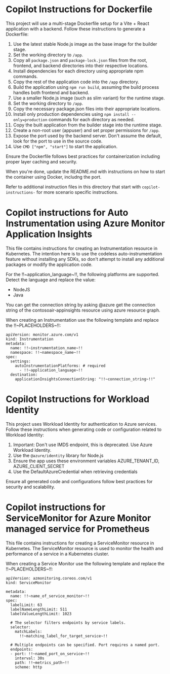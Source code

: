 # Copilot Instructions for Dockerfile

This project will use a multi-stage Dockerfile setup for a Vite + React application with a backend. Follow these instructions to generate a Dockerfile:

1. Use the latest stable Node.js image as the base image for the builder stage.
2. Set the working directory to `/app`.
3. Copy all `package.json` and `package-lock.json` files from the root, frontend, and backend directories into their respective locations.
4. Install dependencies for each directory using appropriate npm commands.
5. Copy the rest of the application code into the `/app` directory.
6. Build the application using `npm run build`, assuming the build process handles both frontend and backend.
7. Use a smaller Node.js image (such as slim variant) for the runtime stage.
8. Set the working directory to `/app`.
9. Copy the necessary package.json files into their appropriate locations.
10. Install only production dependencies using `npm install --only=production` commands for each directory as needed.
11. Copy the built application from the builder stage into the runtime stage.
12. Create a non-root user (appuser) and set proper permissions for `/app`.
13. Expose the port used by the backend server. Don't assume the default, look for the port to use in the source code.
14. Use `CMD ["npm", "start"]` to start the application.

Ensure the Dockerfile follows best practices for containerization including proper layer caching and security.

When you're done, update the README.md with instructions on how to start the container using Docker, includng the port.

Refer to additional instruction files in this directory that start with `copilot-instructions-` for more scenario specific instructions.

# Copilot instructions for Auto Instrumentation using Azure Monitor Application Insights

This file contains instructions for creating an Instrumentation resource in Kubernetes. The intention here is to use the codeless auto-instrumentation feature without installing any SDKs, so don't attempt to install any additional packages or modify the application code.


For the !!~application_language~!!, the following platforms are supported. Detect the language and replace the value:
- NodeJS
- Java

You can get the connection string by asking @azure get the connection string of the contosoair-appinsights resource using azure resource graph.

When creating an Instrumentation use the following template and replace the !!~PLACEHOLDERS~!!:

```
apiVersion: monitor.azure.com/v1
kind: Instrumentation
metadata:
  name: !!~instrumentation_name~!!
  namespace: !!~namespace_name~!!
spec:
  settings:
    autoInstrumentationPlatforms: # required
      - !!~application_language~!!
  destination: 
    applicationInsightsConnectionString: "!!~connection_string~!!"
```

# Copilot Instructions for Workload Identity

This project uses Workload Identity for authentication to Azure services. Follow these instructions when generating code or configuration related to Workload Identity:

1. Important: Don't use IMDS endpoint, this is deprecated. Use Azure Workload Identity.
2. Use the `@azure/identity` library for Node.js
3. Ensure the app uses these environment variables AZURE_TENANT_ID, AZURE_CLIENT_SECRET
4. Use the DefaultAzureCredential when retrieving credentials

Ensure all generated code and configurations follow best practices for security and scalability.

# Copilot instructions for ServiceMonitor for Azure Monitor managed service for Prometheus

This file contains instructions for creating a ServiceMonitor resource in Kubernetes. The ServiceMonitor resource is used to monitor the health and performance of a service in a Kubernetes cluster.

When creating a Service Monitor use the following template and replace the !!~PLACEHOLDERS~!!:

```
apiVersion: azmonitoring.coreos.com/v1
kind: ServiceMonitor

metadata:
  name: !!~name_of_service_monitor~!!
spec:
  labelLimit: 63
  labelNameLengthLimit: 511
  labelValueLengthLimit: 1023

  # The selector filters endpoints by service labels.
  selector:
    matchLabels:
      !!~matching_label_for_target_service~!!

  # Multiple endpoints can be specified. Port requires a named port.
  endpoints:
  - port: !!~named_port_on_service~!!
    interval: 30s
    path: !!~metrics_path~!!
    scheme: http
```